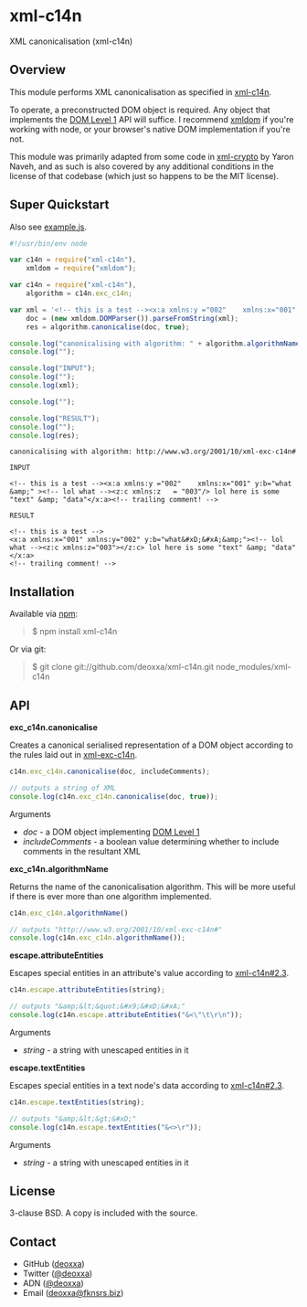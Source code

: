 xml-c14n
========

XML canonicalisation (xml-c14n)

Overview
--------

This module performs XML canonicalisation as specified in [xml-c14n](http://www.w3.org/TR/xml-exc-c14n/).

To operate, a preconstructed DOM object is required. Any object that implements
the [DOM Level 1](http://www.w3.org/TR/REC-DOM-Level-1/) API will suffice. I
recommend [xmldom](https://github.com/jindw/xmldom) if you're working with node,
or your browser's native DOM implementation if you're not.

This module was primarily adapted from some code in [xml-crypto](https://github.com/yaronn/xml-crypto)
by Yaron Naveh, and as such is also covered by any additional conditions in the
license of that codebase (which just so happens to be the MIT license).

Super Quickstart
----------------

Also see [example.js](https://github.com/deoxxa/xml-c14n/blob/master/example.js).

```javascript
#!/usr/bin/env node

var c14n = require("xml-c14n"),
    xmldom = require("xmldom");

var c14n = require("xml-c14n"),
    algorithm = c14n.exc_c14n;

var xml = '<!-- this is a test --><x:a xmlns:y ="002"    xmlns:x="001" y:b="what\r\n&amp;" ><!-- lol what --><z:c xmlns:z   = "003"/> lol here is some "text" &amp; "data"</x:a><!-- trailing comment! -->',
    doc = (new xmldom.DOMParser()).parseFromString(xml);
    res = algorithm.canonicalise(doc, true);

console.log("canonicalising with algorithm: " + algorithm.algorithmName());
console.log("");

console.log("INPUT");
console.log("");
console.log(xml);

console.log("");

console.log("RESULT");
console.log("");
console.log(res);
```

```
canonicalising with algorithm: http://www.w3.org/2001/10/xml-exc-c14n#

INPUT

<!-- this is a test --><x:a xmlns:y ="002"    xmlns:x="001" y:b="what
&amp;" ><!-- lol what --><z:c xmlns:z   = "003"/> lol here is some "text" &amp; "data"</x:a><!-- trailing comment! -->

RESULT

<!-- this is a test -->
<x:a xmlns:x="001" xmlns:y="002" y:b="what&#xD;&#xA;&amp;"><!-- lol what --><z:c xmlns:z="003"></z:c> lol here is some "text" &amp; "data"</x:a>
<!-- trailing comment! -->
```

Installation
------------

Available via [npm](http://npmjs.org/):

> $ npm install xml-c14n

Or via git:

> $ git clone git://github.com/deoxxa/xml-c14n.git node_modules/xml-c14n

API
---

**exc_c14n.canonicalise**

Creates a canonical serialised representation of a DOM object according to the
rules laid out in [xml-exc-c14n](http://www.w3.org/TR/xml-exc-c14n/).

```javascript
c14n.exc_c14n.canonicalise(doc, includeComments);
```

```javascript
// outputs a string of XML
console.log(c14n.exc_c14n.canonicalise(doc, true));
```

Arguments

* _doc_ - a DOM object implementing [DOM Level 1](http://www.w3.org/TR/REC-DOM-Level-1/)
* _includeComments_ - a boolean value determining whether to include comments in
  the resultant XML

**exc_c14n.algorithmName**

Returns the name of the canonicalisation algorithm. This will be more useful if
there is ever more than one algorithm implemented.

```javascript
c14n.exc_c14n.algorithmName()
```

```javascript
// outputs "http://www.w3.org/2001/10/xml-exc-c14n#"
console.log(c14n.exc_c14n.algorithmName());
```

**escape.attributeEntities**

Escapes special entities in an attribute's value according to [xml-c14n#2.3](http://www.w3.org/TR/xml-c14n#ProcessingModel).

```javascript
c14n.escape.attributeEntities(string);
```

```javascript
// outputs "&amp;&lt;&quot;&#x9;&#xD;&#xA;"
console.log(c14n.escape.attributeEntities("&<\"\t\r\n"));
```

Arguments

* _string_ - a string with unescaped entities in it

**escape.textEntities**

Escapes special entities in a text node's data according to [xml-c14n#2.3](http://www.w3.org/TR/xml-c14n#ProcessingModel).

```javascript
c14n.escape.textEntities(string);
```

```javascript
// outputs "&amp;&lt;&gt;&#xD;"
console.log(c14n.escape.textEntities("&<>\r"));
```

Arguments

* _string_ - a string with unescaped entities in it

License
-------

3-clause BSD. A copy is included with the source.

Contact
-------

* GitHub ([deoxxa](http://github.com/deoxxa))
* Twitter ([@deoxxa](http://twitter.com/deoxxa))
* ADN ([@deoxxa](https://alpha.app.net/deoxxa))
* Email ([deoxxa@fknsrs.biz](mailto:deoxxa@fknsrs.biz))

